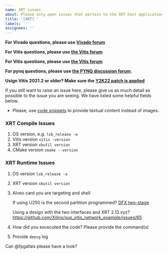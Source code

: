 ```yaml
---
name: XRT issues
about: Please only open issues that pertain to the XRT host application
title: '[XRT] '
labels: ''
assignees: ''
---
```


<!-- please remove what does not apply -->

**For Vivado questions, please use [Vivado forum](
https://forums.xilinx.com/t5/Vivado-RTL-Development/ct-p/DESIGN)**

**For Vitis questions, please use [the Vitis forum](
https://forums.xilinx.com/t5/Vitis-Acceleration-SDAccel-SDSoC/bd-p/tools_v)**

**For Vitis questions, please use [the Vitis forum](
https://forums.xilinx.com/t5/Alveo-Accelerator-Cards/bd-p/alveo)**

**For pynq questions, please use [the PYNQ discussion forum](
https://discuss.pynq.io/).**

**Usign Vitis 2021.2 or older? Make sure the [Y2K22 patch is applied](
https://support.xilinx.com/s/article/76960?language=en_US)**

If you still want to raise an issue here, please give us as much detail as
possible to the issue you are seeing. We have listed some helpful fields below.

- Please, use [code snippets](https://docs.github.com/en/github/writing-on-github/creating-and-highlighting-code-blocks) to provide textual content instead of images.

### XRT Compile Issues

1. OS version, e.g. `lsb_release -a`
1. Vitis version `vitis -version`
1. XRT version `xbutil version`
1. CMake version `cmake --version`

### XRT Runtime Issues

1. OS version `lsb_release -a`
1. XRT version `xbutil version`
1. Alveo card you are targeting and shell

   If using U250 is the second partition programmed? [DFX two-stage](https://support.xilinx.com/s/article/75975?language=en_US)

   Using a design with the two interfaces and XRT 2.13.xyz? https://github.com/Xilinx/xup_vitis_network_example/issues/65

1. How did you excecuted the code? Please provide the command(s)
1. Provide `dmesg` log


<!-- please keep the @ below-->

Can @fpgafais please have a look?